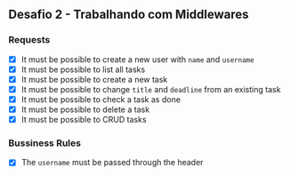 ## Desafio 2 - Trabalhando com Middlewares

### Requests

- [x] It must be possible to create a new user with `name` and `username`
- [x] It must be possible to list all tasks
- [x] It must be possible to create a new task
- [x] It must be possible to change `title` and `deadline` from an existing task
- [x] It must be possible to check a task as done
- [x] It must be possible to delete a task
- [x] It must be possible to CRUD tasks

### Bussiness Rules

- [x] The `username` must be passed through the header
